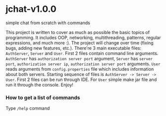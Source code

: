 # jchat-v1.0.0
simple chat from scratch with commands

This project is written to cover as much as possible the basic topics of programming.
It includes OOP, networking, multithreading, patterns, regular expressions, and much more :). 
The project will change over time (fixing bugs, adding new features, etc.).
There're 3 main executable files: `AuthServer`, `Server` and `User`.
First 2 files contain command line arguments. `AuthServer` has `authorization server port` argument,
`Server` has `server port`, `authorization server ip`, `authorization server port` arguments. 
`User` reads arguments from `config.properties` file which includes information about both servers.
Starting sequence of files is `AuthServer -> Server -> User`. First 2 files can be run through IDE.
For `User` simple make jar file and run it through the console. Enjoy!

### How to get a list of commands
Type `/help` command

